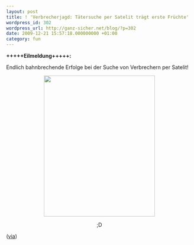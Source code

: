 ```yaml
---
layout: post
title: ! 'Verbrecherjagd: Tätersuche per Satelit trägt erste Früchte'
wordpress_id: 302
wordpress_url: http://ganz-sicher.net/blog/?p=302
date: 2009-12-21 15:57:18.000000000 +01:00
category: fun
---
```

<strong>+++++Eilmeldung+++++:</strong>

Endlich bahnbrechende Erfolge bei der Suche von Verbrechern per Satelit!
<p style="text-align: center;"><a class="borderimg" href="http://nedroidcomics.livejournal.com/265654.html"><img class="aligncenter size-full wp-image-304" title="Comic demonstriert jüngste Erfolge bei Verbrecherjadt" src="http://ganz-sicher.net/blog/wp-content/uploads/2009-12-18-crimelab.gif" alt="" width="300" height="382" /></a></p>
<p style="text-align: center;">;D</p>
(<a href="http://nedroidcomics.livejournal.com/265654.html">via</a>)
